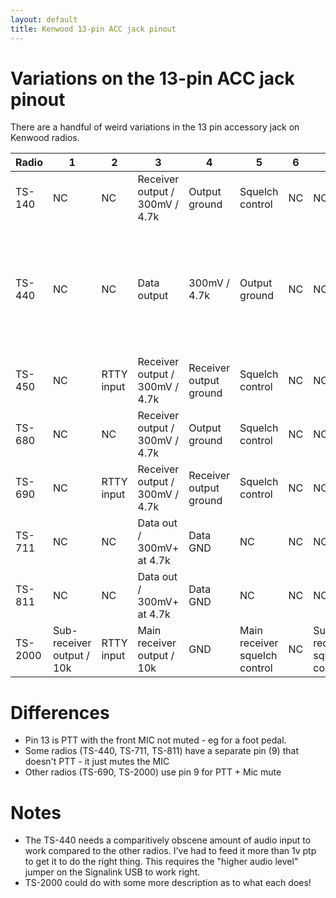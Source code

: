 ```yaml
---
layout: default
title: Kenwood 13-pin ACC jack pinout
---
```


# Variations on the 13-pin ACC jack pinout

There are a handful of weird variations in the 13 pin accessory jack on
Kenwood radios.

| Radio | 1 | 2 | 3 | 4 | 5 | 6 | 7 | 8 | 9 | 10 | 11 | 12 | 13 |
| ----- | --- | --- | --- | --- | --- | --- | --- | --- | --- | ---- | ---- | ---- | ---- |
| TS-140 | NC | NC | Receiver output / 300mV / 4.7k | Output ground | Squelch control | NC | NC | Ground | Transmit PTT - MIC mute | NC | Data Input / 10mV | Input ground | PTT (not MIC mute) |
| TS-440 | NC | NC | Data output | 300mV / 4.7k | Output ground | NC | NC | NC | Ground | MIC mute | Data input - docs say 500mV or less; end up needing 1v PtP to see full SSB modulation | Input ground | PTT |
| TS-450 | NC | RTTY input | Receiver output / 300mV / 4.7k | Receiver output ground | Squelch control | NC | NC | Ground | Transmit PTT - MIC mute | NC | Mic audio input | GND | PTT (not MIC mute) |
| TS-680 | NC | NC | Receiver output / 300mV / 4.7k | Output ground | Squelch control | NC | NC | Ground | Transmit PTT - MIC mute | NC | Data Input / 10mV | Input ground | PTT (not MIC mute) |
| TS-690 | NC | RTTY input | Receiver output / 300mV / 4.7k | Receiver output ground | Squelch control | NC | NC | Ground | Transmit PTT - MIC mute | NC | Mic audio input | GND | PTT (not MIC mute) |
| TS-711 | NC | NC | Data out / 300mV+ at 4.7k | Data GND | NC | NC | NC | NC | Mic Mute | NC | Data Input / 500mV | Data Input GND | PTT |
| TS-811 | NC | NC | Data out / 300mV+ at 4.7k | Data GND | NC | NC | NC | NC | Mic Mute | NC | Data Input / 500mV | Data Input GND | PTT |
| TS-2000 | Sub-receiver output / 10k | RTTY input | Main receiver output / 10k | GND | Main receiver squelch control | NC | Sub-receiver squelch control | GND | Transciever PTT - MIC mute | NC | Mic audio input | GND | PTT (not MIC mute) |

# Differences

 * Pin 13 is PTT with the front MIC not muted - eg for a foot pedal.
 * Some radios (TS-440, TS-711, TS-811) have a separate pin (9) that doesn't PTT - it just mutes the MIC
 * Other radios (TS-690, TS-2000) use pin 9 for PTT + Mic mute

# Notes

 * The TS-440 needs a comparitively obscene amount of audio input to work compared to the other radios. I've had to feed it more than 1v ptp to get it to do the right thing. This requires the "higher audio level" jumper on the Signalink USB to work right.
 * TS-2000 could do with some more description as to what each does!
